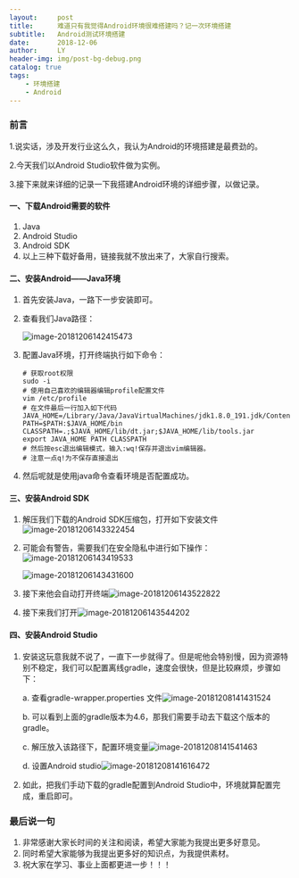 ```yaml
---
layout:     post
title:      难道只有我觉得Android环境很难搭建吗？记一次环境搭建
subtitle:   Android测试环境搭建
date:       2018-12-06
author:     LY
header-img: img/post-bg-debug.png
catalog: true
tags:
    - 环境搭建
    - Android
---
```


### 前言

1.说实话，涉及开发行业这么久，我认为Android的环境搭建是最费劲的。

2.今天我们以Android Studio软件做为实例。

3.接下来就来详细的记录一下我搭建Android环境的详细步骤，以做记录。

#### 一、下载Android需要的软件

1. Java
2. Android Studio
3. Android SDK
4. 以上三种下载好备用，链接我就不放出来了，大家自行搜索。

#### 二、安装Android——Java环境

1. 首先安装Java，一路下一步安装即可。

2. 查看我们Java路径：

   ![image-20181206142415473](https://ws4.sinaimg.cn/large/006tNbRwly1fxx09gsrvkj30n20eujz6.jpg)

3. 配置Java环境，打开终端执行如下命令：

   ```shell 
   # 获取root权限
   sudo -i
   # 使用自己喜欢的编辑器编辑profile配置文件
   vim /etc/profile
   # 在文件最后一行加入如下代码
   JAVA_HOME=/Library/Java/JavaVirtualMachines/jdk1.8.0_191.jdk/Contents/Home
   PATH=$PATH:$JAVA_HOME/bin
   CLASSPATH=.;$JAVA_HOME/lib/dt.jar;$JAVA_HOME/lib/tools.jar
   export JAVA_HOME PATH CLASSPATH
   # 然后按esc退出编辑模式，输入:wq!保存并退出vim编辑器。
   # 注意一点q!为不保存直接退出
   ```

4. 然后呢就是使用java命令查看环境是否配置成功。

#### 三、安装Android SDK

1. 解压我们下载的Android SDK压缩包，打开如下安装文件![image-20181206143322454](https://ws4.sinaimg.cn/large/006tNbRwly1fxx0iw97v0j30n20eatbg.jpg)

2. 可能会有警告，需要我们在安全隐私中进行如下操作：![image-20181206143419533](https://ws1.sinaimg.cn/large/006tNbRwly1fxx0jvxwabj30n40kqte5.jpg)

   ![image-20181206143431600](https://ws3.sinaimg.cn/large/006tNbRwly1fxx0k3hnh4j30n40kcwi0.jpg)

3. 接下来他会自动打开终端![image-20181206143522822](https://ws4.sinaimg.cn/large/006tNbRwly1fxx0kzwwqpj30n20fijx3.jpg)

4. 接下来我们打开![image-20181206143544202](https://ws1.sinaimg.cn/large/006tNbRwly1fxx0lcpl9hj30n20esadc.jpg)


#### 四、安装Android Studio

1. 安装这玩意我就不说了，一直下一步就得了。但是呢他会特别慢，因为资源特别不稳定，我们可以配置离线gradle，速度会很快，但是比较麻烦，步骤如下：

    a. 查看gradle-wrapper.properties 文件![image-20181208141431524](https://ws4.sinaimg.cn/large/006tNbRwly1fxzb7xk5h0j30n207etaa.jpg)

   b. 可以看到上面的gradle版本为4.6，那我们需要手动去下载这个版本的gradle。

   c. 解压放入该路径下，配置环境变量![image-20181208141541463](https://ws3.sinaimg.cn/large/006tNbRwly1fxzb93pmscj30n405egnk.jpg)

   d. 设置Android studio![image-20181208141616472](https://ws3.sinaimg.cn/large/006tNbRwly1fxzb9p8olgj30n20emq5w.jpg)

2. 如此，把我们手动下载的gradle配置到Android Studio中，环境就算配置完成，重启即可。

### 最后说一句

1. 非常感谢大家长时间的关注和阅读，希望大家能为我提出更多好意见。
2. 同时希望大家能够为我提出更多好的知识点，为我提供素材。
3. 祝大家在学习、事业上面都更进一步！！！

